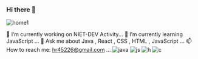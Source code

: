 ### Hi there 👋

<!--
**harshraj-star/harshraj-star** is a ✨ _special_ ✨ repository because its `README.md` (this file) appears on your GitHub profile.

Here are some ideas to get you started:

- 🔭 I’m currently working on NIET-DEV Activity...
- 🌱 I’m currently learning JavaScript ...
- 💬 Ask me about Java , React , CSS , HTML , JavaScript ...
- 📫 How to reach me: hr45226@gmail.com ...
-->
![home1](https://user-images.githubusercontent.com/69207923/121796810-700c7980-cc39-11eb-90c6-f5b959f84523.png)

🔭 I’m currently working on NIET-DEV Activity...
🌱 I’m currently learning JavaScript ...
💬 Ask me about Java , React , CSS , HTML , JavaScript ...
📫 How to reach me: hr45226@gmail.com ...
![java](https://user-images.githubusercontent.com/69207923/121796728-e52b7f00-cc38-11eb-9c11-191a70f7d1f9.png)
![js](https://user-images.githubusercontent.com/69207923/121796753-2459d000-cc39-11eb-8c2a-86ebea689ec0.png)
![h](https://user-images.githubusercontent.com/69207923/121796756-26bc2a00-cc39-11eb-8a5a-9abaead6f7cc.png)
![c](https://user-images.githubusercontent.com/69207923/121796757-2885ed80-cc39-11eb-81b2-96d8a7becc6a.png)

